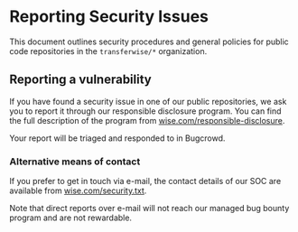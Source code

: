 # Reporting Security Issues

This document outlines security procedures and general policies for public code repositories
in the `transferwise/*` organization.

## Reporting a vulnerability

If you have found a security issue in one of our public repositories, we ask you to report it
through our responsible disclosure program. You can find the full description of the program
from [wise.com/responsible-disclosure](https://wise.com/responsible-disclosure).

Your report will be triaged and responded to in Bugcrowd.

### Alternative means of contact

If you prefer to get in touch via e-mail, the contact details of our SOC are available
from [wise.com/security.txt](https://wise.com/.well-known/security.txt).

Note that direct reports over e-mail will not reach our managed bug bounty program and
are not rewardable.


